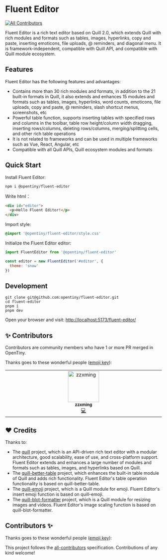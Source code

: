 # Fluent Editor
<!-- ALL-CONTRIBUTORS-BADGE:START - Do not remove or modify this section -->
[![All Contributors](https://img.shields.io/badge/all_contributors-1-orange.svg?style=flat-square)](#contributors-)
<!-- ALL-CONTRIBUTORS-BADGE:END -->

Fluent Editor is a rich text editor based on Quill 2.0, which extends Quill with rich modules and formats such as tables, images, hyperlinks, copy and paste, inserting emoticons, file uploads, @ reminders, and diagonal menu. It is framework-independent, compatible with Quill API, and compatible with Quill module ecosystem.

## Features

Fluent Editor has the following features and advantages:

- Contains more than 30 rich modules and formats, in addition to the 21 built-in formats in Quill, it also extends and enhances 15 modules and formats such as tables, images, hyperlinks, word counts, emoticons, file uploads, copy and paste, @ reminders, slash shortcut menus, screenshots, etc
- Powerful table function, supports inserting tables with specified rows and columns in the toolbar, table row height/column width dragging, inserting rows/columns, deleting rows/columns, merging/splitting cells, and other rich table operations
- It is not related to frameworks and can be used in multiple frameworks such as Vue, React, Angular, etc
- Compatible with all Quill APIs, Quill ecosystem modules and formats

## Quick Start

Install Fluent Editor:

```shell
npm i @opentiny/fluent-editor
```

Write html：

```html
<div id="editor">
  <p>Hello Fluent Editor!</p>
</div>
```

Import style:

```css
@import '@opentiny/fluent-editor/style.css'
```

Initialize the Fluent Editor editor:

```javascript
import FluentEditor from '@opentiny/fluent-editor'

const editor = new FluentEditor('#editor', {
  theme: 'snow'
})
```

## Development

```shell
git clone git@github.com:opentiny/fluent-editor.git
cd fluent-editor
pnpm i
pnpm dev
```

Open your browser and visit: [http://localhost:5173/fluent-editor/](http://localhost:5173/fluent-editor/)

## ✨ Contributors

Contributors are community members who have 1 or more PR merged in OpenTiny.

Thanks goes to these wonderful people ([emoji key](https://allcontributors.org/docs/en/emoji-key)):

<!-- ALL-CONTRIBUTORS-LIST:START - Do not remove or modify this section -->
<!-- prettier-ignore-start -->
<!-- markdownlint-disable -->
<table>
  <tbody>
    <tr>
      <td align="center" valign="top" width="14.28%"><a href="https://github.com/zzxming"><img src="https://avatars.githubusercontent.com/u/74341337?v=4?s=100" width="100px;" alt="zzxming"/><br /><sub><b>zzxming</b></sub></a><br /><a href="https://github.com/opentiny/fluent-editor/commits?author=zzxming" title="Code">💻</a></td>
    </tr>
  </tbody>
</table>

<!-- markdownlint-restore -->
<!-- prettier-ignore-end -->

<!-- ALL-CONTRIBUTORS-LIST:END -->

## ❤️ Credits

Thanks to:

- The [quill](https://github.com/slab/quill) project, which is an API-driven rich text editor with a modular architecture, good scalability, ease of use, and cross-platform support. Fluent Editor extends and enhances a large number of modules and formats such as tables, images, and hyperlinks based on Quill.
- The [quill-better-table](https://github.com/soccerloway/quill-better-table) project, which enhances the built-in table module of Quill and adds rich functionality. Fluent Editor's table operation functionality is based on quill-better-table.
- The [quill-emoji](https://github.com/contentco/quill-emoji) project, which is a Quill module for emoji. Fluent Editor's insert emoji function is based on quill-emoji.
- The [quill-blot-formatter](https://github.com/Fandom-OSS/quill-blot-formatter) project, which is a Quill module for resizing images and videos. Fluent Editor's image scaling function is based on quill-blot-formatter.

## Contributors ✨

Thanks goes to these wonderful people ([emoji key](https://allcontributors.org/docs/en/emoji-key)):

<!-- ALL-CONTRIBUTORS-LIST:START - Do not remove or modify this section -->
<!-- prettier-ignore-start -->
<!-- markdownlint-disable -->
<!-- markdownlint-restore -->
<!-- prettier-ignore-end -->
<!-- ALL-CONTRIBUTORS-LIST:END -->

This project follows the [all-contributors](https://github.com/all-contributors/all-contributors) specification. Contributions of any kind welcome!